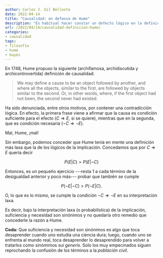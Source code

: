 ```yaml
---
author: Carlos J. Gil Bellosta
date: 2022-04-14
title: "Causalidad: en defensa de Hume"
description: "Es habitual hacer constar un defecto lógico en la definición de causalidad de Hume que aquí interpreto bajo una óptica distinta de la habitual"
url: /2022/04/14/causalidad-definicion-hume/
categories:
- causalidad
tags:
- filosofía
- hume
- bayes
---
```


En 1748, Hume propuso la siguiente (archifamosa, archidiscutida y archicontrovertida) definición de causalidad:

>We may define a cause to be an object followed by another, and where all the objects, similar to the first, are followed by objects similar to the second. Or, in other words, where, if the first object had not been, the second never had existed.

Ha sido denunciada, entre otros motivos, por contener una contradicción lógica. En efecto, la primera frase viene a afirmar que la causa es condición suficiente para el efecto ($C \Rightarrow E$, si se quiere), mientras que en la segunda, que es condición necesaria ($\neg C \Rightarrow \neg E$).

Mal, Hume, ¡mal!

Sin embargo, podemos conceder que Hume tenía en mente una definición más laxa que la de los lógicos de la implicación. Concedamos que por $C \Rightarrow E$ quería decir

$$P(E | C) > P(E | \neg C)$$

Entonces, es un pequeño ejercicio ---resta $1$ a cada término de la desigualdad anterior y poco más--- probar que también se cumple

$$P(\neg E | \neg C) > P(\neg E | C).$$

O, lo que es lo mismo, se cumple la condición $\neg C \Rightarrow \neg E$ en su interpretación laxa.

Es decir, bajo la interpretación laxa (o probabilística) de la implicación, suficiencia y necesidad son sinónimos y no quedaría otro remedio que concederle la razón a Hume.

**Coda:** Que suficiencia y necesidad son sinónimos es algo que toca desaprender cuando uno estudia una ciencia dura; luego, cuando uno se enfrenta al mundo real, toca desaprender lo desaprendido para volver a tratarlos como sinómimos _sui generis_. Solo los muy empecinados siguen reprochando la confusión de los términos a la _población civil_.